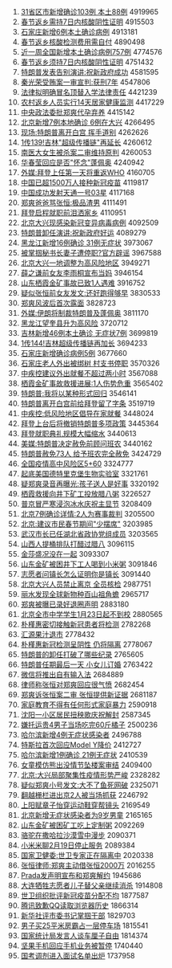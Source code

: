 1. [31省区市新增确诊103例 本土88例](http://www.baidu.com/baidu?cl=3&tn=SE_baiduhomet8_jmjb7mjw&rsv_dl=fyb_top&fr=top1000&wd=31%CA%A1%C7%F8%CA%D0%D0%C2%D4%F6%C8%B7%D5%EF103%C0%FD%20%B1%BE%CD%C188%C0%FD) 4919965
1. [春节返乡需持7日内核酸阴性证明](http://www.baidu.com/baidu?cl=3&tn=SE_baiduhomet8_jmjb7mjw&rsv_dl=fyb_top&fr=top1000&wd=%B4%BA%BD%DA%B7%B5%CF%E7%D0%E8%B3%D67%C8%D5%C4%DA%BA%CB%CB%E1%D2%F5%D0%D4%D6%A4%C3%F7) 4915503
1. [石家庄新增6例本土确诊病例](http://www.baidu.com/baidu?cl=3&tn=SE_baiduhomet8_jmjb7mjw&rsv_dl=fyb_top&fr=top1000&wd=%CA%AF%BC%D2%D7%AF%D0%C2%D4%F66%C0%FD%B1%BE%CD%C1%C8%B7%D5%EF%B2%A1%C0%FD) 4913181
1. [春节返乡核酸检测费用需自付](http://www.baidu.com/baidu?cl=3&tn=SE_baiduhomet8_jmjb7mjw&rsv_dl=fyb_top&fr=top1000&wd=%B4%BA%BD%DA%B7%B5%CF%E7%BA%CB%CB%E1%BC%EC%B2%E2%B7%D1%D3%C3%D0%E8%D7%D4%B8%B6) 4890498
1. [近一周全国新增本土确诊病例757例](http://www.baidu.com/baidu?cl=3&tn=SE_baiduhomet8_jmjb7mjw&rsv_dl=fyb_top&fr=top1000&wd=%BD%FC%D2%BB%D6%DC%C8%AB%B9%FA%D0%C2%D4%F6%B1%BE%CD%C1%C8%B7%D5%EF%B2%A1%C0%FD757%C0%FD) 4774576
1. [春节返乡须持7日内核酸阴性证明](http://www.baidu.com/baidu?cl=3&tn=SE_baiduhomet8_jmjb7mjw&rsv_dl=fyb_top&fr=top1000&wd=%B4%BA%BD%DA%B7%B5%CF%E7%D0%EB%B3%D67%C8%D5%C4%DA%BA%CB%CB%E1%D2%F5%D0%D4%D6%A4%C3%F7) 4751432
1. [特朗普发表告别演讲:祝新政府成功](http://www.baidu.com/baidu?cl=3&tn=SE_baiduhomet8_jmjb7mjw&rsv_dl=fyb_top&fr=top1000&wd=%CC%D8%C0%CA%C6%D5%B7%A2%B1%ED%B8%E6%B1%F0%D1%DD%BD%B2%3A%D7%A3%D0%C2%D5%FE%B8%AE%B3%C9%B9%A6) 4581595
1. [秦光荣受贿案一审宣判:获刑7年](http://www.baidu.com/baidu?cl=3&tn=SE_baiduhomet8_jmjb7mjw&rsv_dl=fyb_top&fr=top1000&wd=%C7%D8%B9%E2%C8%D9%CA%DC%BB%DF%B0%B8%D2%BB%C9%F3%D0%FB%C5%D0%3A%BB%F1%D0%CC7%C4%EA) 4547806
1. [法律拟明确冒名顶替入学法律责任](http://www.baidu.com/baidu?cl=3&tn=SE_baiduhomet8_jmjb7mjw&rsv_dl=fyb_top&fr=top1000&wd=%B7%A8%C2%C9%C4%E2%C3%F7%C8%B7%C3%B0%C3%FB%B6%A5%CC%E6%C8%EB%D1%A7%B7%A8%C2%C9%D4%F0%C8%CE) 4421239
1. [农村返乡人员实行14天居家健康监测](http://www.baidu.com/baidu?cl=3&tn=SE_baiduhomet8_jmjb7mjw&rsv_dl=fyb_top&fr=top1000&wd=%C5%A9%B4%E5%B7%B5%CF%E7%C8%CB%D4%B1%CA%B5%D0%D014%CC%EC%BE%D3%BC%D2%BD%A1%BF%B5%BC%E0%B2%E2) 4417229
1. [中央政法委批郑爽代孕弃养](http://www.baidu.com/baidu?cl=3&tn=SE_baiduhomet8_jmjb7mjw&rsv_dl=fyb_top&fr=top1000&wd=%D6%D0%D1%EB%D5%FE%B7%A8%CE%AF%C5%FA%D6%A3%CB%AC%B4%FA%D4%D0%C6%FA%D1%F8) 4415142
1. [北京新增7例本地确诊 6例在大兴](http://www.baidu.com/baidu?cl=3&tn=SE_baiduhomet8_jmjb7mjw&rsv_dl=fyb_top&fr=top1000&wd=%B1%B1%BE%A9%D0%C2%D4%F67%C0%FD%B1%BE%B5%D8%C8%B7%D5%EF%206%C0%FD%D4%DA%B4%F3%D0%CB) 4266495
1. [现场:特朗普离开白宫 挥手道别](http://www.baidu.com/baidu?cl=3&tn=SE_baiduhomet8_jmjb7mjw&rsv_dl=fyb_top&fr=top1000&wd=%CF%D6%B3%A1%3A%CC%D8%C0%CA%C6%D5%C0%EB%BF%AA%B0%D7%B9%AC%20%BB%D3%CA%D6%B5%C0%B1%F0) 4262626
1. [1传139!吉林"超级传播链"再延长](http://www.baidu.com/baidu?cl=3&tn=SE_baiduhomet8_jmjb7mjw&rsv_dl=fyb_top&fr=top1000&wd=1%B4%AB139%21%BC%AA%C1%D6%22%B3%AC%BC%B6%B4%AB%B2%A5%C1%B4%22%D4%D9%D1%D3%B3%A4) 4260612
1. [南医大女生被杀案二审维持原判](http://www.baidu.com/baidu?cl=3&tn=SE_baiduhomet8_jmjb7mjw&rsv_dl=fyb_top&fr=top1000&wd=%C4%CF%D2%BD%B4%F3%C5%AE%C9%FA%B1%BB%C9%B1%B0%B8%B6%FE%C9%F3%CE%AC%B3%D6%D4%AD%C5%D0) 4260053
1. [华春莹回应是否"怀念"蓬佩奥](http://www.baidu.com/baidu?cl=3&tn=SE_baiduhomet8_jmjb7mjw&rsv_dl=fyb_top&fr=top1000&wd=%BB%AA%B4%BA%D3%A8%BB%D8%D3%A6%CA%C7%B7%F1%22%BB%B3%C4%EE%22%C5%EE%C5%E5%B0%C2) 4240942
1. [外媒:拜登上任第一天将重返WHO](http://www.baidu.com/baidu?cl=3&tn=SE_baiduhomet8_jmjb7mjw&rsv_dl=fyb_top&fr=top1000&wd=%CD%E2%C3%BD%3A%B0%DD%B5%C7%C9%CF%C8%CE%B5%DA%D2%BB%CC%EC%BD%AB%D6%D8%B7%B5WHO) 4160705
1. [中国已超1500万人接种新冠疫苗](http://www.baidu.com/baidu?cl=3&tn=SE_baiduhomet8_jmjb7mjw&rsv_dl=fyb_top&fr=top1000&wd=%D6%D0%B9%FA%D2%D1%B3%AC1500%CD%F2%C8%CB%BD%D3%D6%D6%D0%C2%B9%DA%D2%DF%C3%E7) 4119817
1. [中国成功发射天通一号03星](http://www.baidu.com/baidu?cl=3&tn=SE_baiduhomet8_jmjb7mjw&rsv_dl=fyb_top&fr=top1000&wd=%D6%D0%B9%FA%B3%C9%B9%A6%B7%A2%C9%E4%CC%EC%CD%A8%D2%BB%BA%C503%D0%C7) 4117168
1. [郑爽爸爸骂张恒:极品渣男](http://www.baidu.com/baidu?cl=3&tn=SE_baiduhomet8_jmjb7mjw&rsv_dl=fyb_top&fr=top1000&wd=%D6%A3%CB%AC%B0%D6%B0%D6%C2%EE%D5%C5%BA%E3%3A%BC%AB%C6%B7%D4%FC%C4%D0) 4111491
1. [拜登启程就职前泪洒家乡](http://www.baidu.com/baidu?cl=3&tn=SE_baiduhomet8_jmjb7mjw&rsv_dl=fyb_top&fr=top1000&wd=%B0%DD%B5%C7%C6%F4%B3%CC%BE%CD%D6%B0%C7%B0%C0%E1%C8%F7%BC%D2%CF%E7) 4110951
1. [北京大兴现感染新冠变异病毒病例](http://www.baidu.com/baidu?cl=3&tn=SE_baiduhomet8_jmjb7mjw&rsv_dl=fyb_top&fr=top1000&wd=%B1%B1%BE%A9%B4%F3%D0%CB%CF%D6%B8%D0%C8%BE%D0%C2%B9%DA%B1%E4%D2%EC%B2%A1%B6%BE%B2%A1%C0%FD) 4092509
1. [特朗普卸任演讲:祝新政府好运](http://www.baidu.com/baidu?cl=3&tn=SE_baiduhomet8_jmjb7mjw&rsv_dl=fyb_top&fr=top1000&wd=%CC%D8%C0%CA%C6%D5%D0%B6%C8%CE%D1%DD%BD%B2%3A%D7%A3%D0%C2%D5%FE%B8%AE%BA%C3%D4%CB) 4089279
1. [黑龙江新增16例确诊 31例无症状](http://www.baidu.com/baidu?cl=3&tn=SE_baiduhomet8_jmjb7mjw&rsv_dl=fyb_top&fr=top1000&wd=%BA%DA%C1%FA%BD%AD%D0%C2%D4%F616%C0%FD%C8%B7%D5%EF%2031%C0%FD%CE%DE%D6%A2%D7%B4) 3973067
1. [被掌掴秘书长妻子遭停职?官方辟谣](http://www.baidu.com/baidu?cl=3&tn=SE_baiduhomet8_jmjb7mjw&rsv_dl=fyb_top&fr=top1000&wd=%B1%BB%D5%C6%DE%E2%C3%D8%CA%E9%B3%A4%C6%DE%D7%D3%D4%E2%CD%A3%D6%B0%3F%B9%D9%B7%BD%B1%D9%D2%A5) 3967588
1. [北京大兴一地调整为高风险地区](http://www.baidu.com/baidu?cl=3&tn=SE_baiduhomet8_jmjb7mjw&rsv_dl=fyb_top&fr=top1000&wd=%B1%B1%BE%A9%B4%F3%D0%CB%D2%BB%B5%D8%B5%F7%D5%FB%CE%AA%B8%DF%B7%E7%CF%D5%B5%D8%C7%F8) 3949271
1. [薛之谦前女友李雨桐宣布当妈](http://www.baidu.com/baidu?cl=3&tn=SE_baiduhomet8_jmjb7mjw&rsv_dl=fyb_top&fr=top1000&wd=%D1%A6%D6%AE%C7%AB%C7%B0%C5%AE%D3%D1%C0%EE%D3%EA%CD%A9%D0%FB%B2%BC%B5%B1%C2%E8) 3946154
1. [山东栖霞金矿事故已致1人遇难](http://www.baidu.com/baidu?cl=3&tn=SE_baiduhomet8_jmjb7mjw&rsv_dl=fyb_top&fr=top1000&wd=%C9%BD%B6%AB%C6%DC%CF%BC%BD%F0%BF%F3%CA%C2%B9%CA%D2%D1%D6%C21%C8%CB%D3%F6%C4%D1) 3916752
1. [疑似张恒前女友发文:还好跑得够早](http://www.baidu.com/baidu?cl=3&tn=SE_baiduhomet8_jmjb7mjw&rsv_dl=fyb_top&fr=top1000&wd=%D2%C9%CB%C6%D5%C5%BA%E3%C7%B0%C5%AE%D3%D1%B7%A2%CE%C4%3A%BB%B9%BA%C3%C5%DC%B5%C3%B9%BB%D4%E7) 3830533
1. [郑爽风波后首次露面](http://www.baidu.com/baidu?cl=3&tn=SE_baiduhomet8_jmjb7mjw&rsv_dl=fyb_top&fr=top1000&wd=%D6%A3%CB%AC%B7%E7%B2%A8%BA%F3%CA%D7%B4%CE%C2%B6%C3%E6) 3828723
1. [外媒:伊朗将制裁特朗普及蓬佩奥](http://www.baidu.com/baidu?cl=3&tn=SE_baiduhomet8_jmjb7mjw&rsv_dl=fyb_top&fr=top1000&wd=%CD%E2%C3%BD%3A%D2%C1%C0%CA%BD%AB%D6%C6%B2%C3%CC%D8%C0%CA%C6%D5%BC%B0%C5%EE%C5%E5%B0%C2) 3811170
1. [黑龙江望奎县升为高风险](http://www.baidu.com/baidu?cl=3&tn=SE_baiduhomet8_jmjb7mjw&rsv_dl=fyb_top&fr=top1000&wd=%BA%DA%C1%FA%BD%AD%CD%FB%BF%FC%CF%D8%C9%FD%CE%AA%B8%DF%B7%E7%CF%D5) 3720712
1. [吉林新增46例本土确诊 无症状7例](http://www.baidu.com/baidu?cl=3&tn=SE_baiduhomet8_jmjb7mjw&rsv_dl=fyb_top&fr=top1000&wd=%BC%AA%C1%D6%D0%C2%D4%F646%C0%FD%B1%BE%CD%C1%C8%B7%D5%EF%20%CE%DE%D6%A2%D7%B47%C0%FD) 3699819
1. [1传144!吉林超级传播链再加长](http://www.baidu.com/baidu?cl=3&tn=SE_baiduhomet8_jmjb7mjw&rsv_dl=fyb_top&fr=top1000&wd=1%B4%AB144%21%BC%AA%C1%D6%B3%AC%BC%B6%B4%AB%B2%A5%C1%B4%D4%D9%BC%D3%B3%A4) 3694233
1. [石家庄新增确诊病例5例](http://www.baidu.com/baidu?cl=3&tn=SE_baiduhomet8_jmjb7mjw&rsv_dl=fyb_top&fr=top1000&wd=%CA%AF%BC%D2%D7%AF%D0%C2%D4%F6%C8%B7%D5%EF%B2%A1%C0%FD5%C0%FD) 3677660
1. [石家庄老人外出被绑树 村支书停职](http://www.baidu.com/baidu?cl=3&tn=SE_baiduhomet8_jmjb7mjw&rsv_dl=fyb_top&fr=top1000&wd=%CA%AF%BC%D2%D7%AF%C0%CF%C8%CB%CD%E2%B3%F6%B1%BB%B0%F3%CA%F7%20%B4%E5%D6%A7%CA%E9%CD%A3%D6%B0) 3570326
1. [中疾控建议外出就餐不超过两小时](http://www.baidu.com/baidu?cl=3&tn=SE_baiduhomet8_jmjb7mjw&rsv_dl=fyb_top&fr=top1000&wd=%D6%D0%BC%B2%BF%D8%BD%A8%D2%E9%CD%E2%B3%F6%BE%CD%B2%CD%B2%BB%B3%AC%B9%FD%C1%BD%D0%A1%CA%B1) 3567088
1. [栖霞金矿事故救援进展:1人伤势危重](http://www.baidu.com/baidu?cl=3&tn=SE_baiduhomet8_jmjb7mjw&rsv_dl=fyb_top&fr=top1000&wd=%C6%DC%CF%BC%BD%F0%BF%F3%CA%C2%B9%CA%BE%C8%D4%AE%BD%F8%D5%B9%3A1%C8%CB%C9%CB%CA%C6%CE%A3%D6%D8) 3565402
1. [特朗普:我将以某种形式回归](http://www.baidu.com/baidu?cl=3&tn=SE_baiduhomet8_jmjb7mjw&rsv_dl=fyb_top&fr=top1000&wd=%CC%D8%C0%CA%C6%D5%3A%CE%D2%BD%AB%D2%D4%C4%B3%D6%D6%D0%CE%CA%BD%BB%D8%B9%E9) 3546141
1. [特朗普离开白宫前给拜登留了字条](http://www.baidu.com/baidu?cl=3&tn=SE_baiduhomet8_jmjb7mjw&rsv_dl=fyb_top&fr=top1000&wd=%CC%D8%C0%CA%C6%D5%C0%EB%BF%AA%B0%D7%B9%AC%C7%B0%B8%F8%B0%DD%B5%C7%C1%F4%C1%CB%D7%D6%CC%F5) 3519719
1. [中疾控:低风险地区倡导在家就餐](http://www.baidu.com/baidu?cl=3&tn=SE_baiduhomet8_jmjb7mjw&rsv_dl=fyb_top&fr=top1000&wd=%D6%D0%BC%B2%BF%D8%3A%B5%CD%B7%E7%CF%D5%B5%D8%C7%F8%B3%AB%B5%BC%D4%DA%BC%D2%BE%CD%B2%CD) 3448024
1. [拜登上台后将撤销特朗普多项政策](http://www.baidu.com/baidu?cl=3&tn=SE_baiduhomet8_jmjb7mjw&rsv_dl=fyb_top&fr=top1000&wd=%B0%DD%B5%C7%C9%CF%CC%A8%BA%F3%BD%AB%B3%B7%CF%FA%CC%D8%C0%CA%C6%D5%B6%E0%CF%EE%D5%FE%B2%DF) 3445364
1. [拜登就职典礼规模大幅缩水](http://www.baidu.com/baidu?cl=3&tn=SE_baiduhomet8_jmjb7mjw&rsv_dl=fyb_top&fr=top1000&wd=%B0%DD%B5%C7%BE%CD%D6%B0%B5%E4%C0%F1%B9%E6%C4%A3%B4%F3%B7%F9%CB%F5%CB%AE) 3440613
1. [美媒:特朗普决定赦免前顾问班农](http://www.baidu.com/baidu?cl=3&tn=SE_baiduhomet8_jmjb7mjw&rsv_dl=fyb_top&fr=top1000&wd=%C3%C0%C3%BD%3A%CC%D8%C0%CA%C6%D5%BE%F6%B6%A8%C9%E2%C3%E2%C7%B0%B9%CB%CE%CA%B0%E0%C5%A9) 3440162
1. [特朗普赦免73人 给予班农完全赦免](http://www.baidu.com/baidu?cl=3&tn=SE_baiduhomet8_jmjb7mjw&rsv_dl=fyb_top&fr=top1000&wd=%CC%D8%C0%CA%C6%D5%C9%E2%C3%E273%C8%CB%20%B8%F8%D3%E8%B0%E0%C5%A9%CD%EA%C8%AB%C9%E2%C3%E2) 3424729
1. [全国疫情高中风险区5+60](http://www.baidu.com/baidu?cl=3&tn=SE_baiduhomet8_jmjb7mjw&rsv_dl=fyb_top&fr=top1000&wd=%C8%AB%B9%FA%D2%DF%C7%E9%B8%DF%D6%D0%B7%E7%CF%D5%C7%F85%2B60) 3324777
1. [起底美国德特里克堡生物实验室](http://www.baidu.com/baidu?cl=3&tn=SE_baiduhomet8_jmjb7mjw&rsv_dl=fyb_top&fr=top1000&wd=%C6%F0%B5%D7%C3%C0%B9%FA%B5%C2%CC%D8%C0%EF%BF%CB%B1%A4%C9%FA%CE%EF%CA%B5%D1%E9%CA%D2) 3321761
1. [疑郑爽录音再曝光:孩子送人是好事](http://www.baidu.com/baidu?cl=3&tn=SE_baiduhomet8_jmjb7mjw&rsv_dl=fyb_top&fr=top1000&wd=%D2%C9%D6%A3%CB%AC%C2%BC%D2%F4%D4%D9%C6%D8%B9%E2%3A%BA%A2%D7%D3%CB%CD%C8%CB%CA%C7%BA%C3%CA%C2) 3320192
1. [栖霞救援向井下矿工投放腊八粥](http://www.baidu.com/baidu?cl=3&tn=SE_baiduhomet8_jmjb7mjw&rsv_dl=fyb_top&fr=top1000&wd=%C6%DC%CF%BC%BE%C8%D4%AE%CF%F2%BE%AE%CF%C2%BF%F3%B9%A4%CD%B6%B7%C5%C0%B0%B0%CB%D6%E0) 3226527
1. [普京冒严寒浸泡冰水庆祝主显节](http://www.baidu.com/baidu?cl=3&tn=SE_baiduhomet8_jmjb7mjw&rsv_dl=fyb_top&fr=top1000&wd=%C6%D5%BE%A9%C3%B0%D1%CF%BA%AE%BD%FE%C5%DD%B1%F9%CB%AE%C7%EC%D7%A3%D6%F7%CF%D4%BD%DA) 3208409
1. [北京7例确诊详情:2人为赛事裁判](http://www.baidu.com/baidu?cl=3&tn=SE_baiduhomet8_jmjb7mjw&rsv_dl=fyb_top&fr=top1000&wd=%B1%B1%BE%A97%C0%FD%C8%B7%D5%EF%CF%EA%C7%E9%3A2%C8%CB%CE%AA%C8%FC%CA%C2%B2%C3%C5%D0) 3205500
1. [北京:建议市民春节期间"少摆席"](http://www.baidu.com/baidu?cl=3&tn=SE_baiduhomet8_jmjb7mjw&rsv_dl=fyb_top&fr=top1000&wd=%B1%B1%BE%A9%3A%BD%A8%D2%E9%CA%D0%C3%F1%B4%BA%BD%DA%C6%DA%BC%E4%22%C9%D9%B0%DA%CF%AF%22) 3203985
1. [武汉市长已任湖北省政协党组成员](http://www.baidu.com/baidu?cl=3&tn=SE_baiduhomet8_jmjb7mjw&rsv_dl=fyb_top&fr=top1000&wd=%CE%E4%BA%BA%CA%D0%B3%A4%D2%D1%C8%CE%BA%FE%B1%B1%CA%A1%D5%FE%D0%AD%B5%B3%D7%E9%B3%C9%D4%B1) 3203565
1. [山西人提桶排队打醋过腊八](http://www.baidu.com/baidu?cl=3&tn=SE_baiduhomet8_jmjb7mjw&rsv_dl=fyb_top&fr=top1000&wd=%C9%BD%CE%F7%C8%CB%CC%E1%CD%B0%C5%C5%B6%D3%B4%F2%B4%D7%B9%FD%C0%B0%B0%CB) 3096115
1. [金莎盛况没在一起](http://www.baidu.com/baidu?cl=3&tn=SE_baiduhomet8_jmjb7mjw&rsv_dl=fyb_top&fr=top1000&wd=%BD%F0%C9%AF%CA%A2%BF%F6%C3%BB%D4%DA%D2%BB%C6%F0) 3093307
1. [山东金矿被困井下工人喝到小米粥](http://www.baidu.com/baidu?cl=3&tn=SE_baiduhomet8_jmjb7mjw&rsv_dl=fyb_top&fr=top1000&wd=%C9%BD%B6%AB%BD%F0%BF%F3%B1%BB%C0%A7%BE%AE%CF%C2%B9%A4%C8%CB%BA%C8%B5%BD%D0%A1%C3%D7%D6%E0) 3091846
1. [志愿者问镇长怎么证明你是镇长](http://www.baidu.com/baidu?cl=3&tn=SE_baiduhomet8_jmjb7mjw&rsv_dl=fyb_top&fr=top1000&wd=%D6%BE%D4%B8%D5%DF%CE%CA%D5%F2%B3%A4%D4%F5%C3%B4%D6%A4%C3%F7%C4%E3%CA%C7%D5%F2%B3%A4) 3091440
1. [北京大兴人员禁止离京 全员核检](http://www.baidu.com/baidu?cl=3&tn=SE_baiduhomet8_jmjb7mjw&rsv_dl=fyb_top&fr=top1000&wd=%B1%B1%BE%A9%B4%F3%D0%CB%C8%CB%D4%B1%BD%FB%D6%B9%C0%EB%BE%A9%20%C8%AB%D4%B1%BA%CB%BC%EC) 2987751
1. [丽水发现全球新物种百山祖角蟾](http://www.baidu.com/baidu?cl=3&tn=SE_baiduhomet8_jmjb7mjw&rsv_dl=fyb_top&fr=top1000&wd=%C0%F6%CB%AE%B7%A2%CF%D6%C8%AB%C7%F2%D0%C2%CE%EF%D6%D6%B0%D9%C9%BD%D7%E6%BD%C7%F3%B8) 2965717
1. [郑爽被曝已录好退圈声明](http://www.baidu.com/baidu?cl=3&tn=SE_baiduhomet8_jmjb7mjw&rsv_dl=fyb_top&fr=top1000&wd=%D6%A3%CB%AC%B1%BB%C6%D8%D2%D1%C2%BC%BA%C3%CD%CB%C8%A6%C9%F9%C3%F7) 2883180
1. [北京全市中学学生1月23日起不到校](http://www.baidu.com/baidu?cl=3&tn=SE_baiduhomet8_jmjb7mjw&rsv_dl=fyb_top&fr=top1000&wd=%B1%B1%BE%A9%C8%AB%CA%D0%D6%D0%D1%A7%D1%A7%C9%FA1%D4%C223%C8%D5%C6%F0%B2%BB%B5%BD%D0%A3) 2880565
1. [朴槿惠密切接触新冠患者将检测](http://www.baidu.com/baidu?cl=3&tn=SE_baiduhomet8_jmjb7mjw&rsv_dl=fyb_top&fr=top1000&wd=%C6%D3%E9%C8%BB%DD%C3%DC%C7%D0%BD%D3%B4%A5%D0%C2%B9%DA%BB%BC%D5%DF%BD%AB%BC%EC%B2%E2) 2782268
1. [汇源果汁退市](http://www.baidu.com/baidu?cl=3&tn=SE_baiduhomet8_jmjb7mjw&rsv_dl=fyb_top&fr=top1000&wd=%BB%E3%D4%B4%B9%FB%D6%AD%CD%CB%CA%D0) 2778432
1. [朴槿惠新冠检测呈阴性 仍将隔离](http://www.baidu.com/baidu?cl=3&tn=SE_baiduhomet8_jmjb7mjw&rsv_dl=fyb_top&fr=top1000&wd=%C6%D3%E9%C8%BB%DD%D0%C2%B9%DA%BC%EC%B2%E2%B3%CA%D2%F5%D0%D4%20%C8%D4%BD%AB%B8%F4%C0%EB) 2778067
1. [特朗普的卸任打破了哪些纪录](http://www.baidu.com/baidu?cl=3&tn=SE_baiduhomet8_jmjb7mjw&rsv_dl=fyb_top&fr=top1000&wd=%CC%D8%C0%CA%C6%D5%B5%C4%D0%B6%C8%CE%B4%F2%C6%C6%C1%CB%C4%C4%D0%A9%BC%CD%C2%BC) 2765605
1. [特朗普任期最后一天 小女儿订婚](http://www.baidu.com/baidu?cl=3&tn=SE_baiduhomet8_jmjb7mjw&rsv_dl=fyb_top&fr=top1000&wd=%CC%D8%C0%CA%C6%D5%C8%CE%C6%DA%D7%EE%BA%F3%D2%BB%CC%EC%20%D0%A1%C5%AE%B6%F9%B6%A9%BB%E9) 2763422
1. [微信将推出自有输入法](http://www.baidu.com/baidu?cl=3&tn=SE_baiduhomet8_jmjb7mjw&rsv_dl=fyb_top&fr=top1000&wd=%CE%A2%D0%C5%BD%AB%CD%C6%B3%F6%D7%D4%D3%D0%CA%E4%C8%EB%B7%A8) 2684889
1. [律师称张恒对郑爽回应很气愤](http://www.baidu.com/baidu?cl=3&tn=SE_baiduhomet8_jmjb7mjw&rsv_dl=fyb_top&fr=top1000&wd=%C2%C9%CA%A6%B3%C6%D5%C5%BA%E3%B6%D4%D6%A3%CB%AC%BB%D8%D3%A6%BA%DC%C6%F8%B7%DF) 2682454
1. [郑爽诉张恒案二审 张恒提供新证据](http://www.baidu.com/baidu?cl=3&tn=SE_baiduhomet8_jmjb7mjw&rsv_dl=fyb_top&fr=top1000&wd=%D6%A3%CB%AC%CB%DF%D5%C5%BA%E3%B0%B8%B6%FE%C9%F3%20%D5%C5%BA%E3%CC%E1%B9%A9%D0%C2%D6%A4%BE%DD) 2681187
1. [家庭教育不得有任何形式家庭暴力](http://www.baidu.com/baidu?cl=3&tn=SE_baiduhomet8_jmjb7mjw&rsv_dl=fyb_top&fr=top1000&wd=%BC%D2%CD%A5%BD%CC%D3%FD%B2%BB%B5%C3%D3%D0%C8%CE%BA%CE%D0%CE%CA%BD%BC%D2%CD%A5%B1%A9%C1%A6) 2590918
1. [沈阳一小区居民扭秧歌庆祝解封](http://www.baidu.com/baidu?cl=3&tn=SE_baiduhomet8_jmjb7mjw&rsv_dl=fyb_top&fr=top1000&wd=%C9%F2%D1%F4%D2%BB%D0%A1%C7%F8%BE%D3%C3%F1%C5%A4%D1%ED%B8%E8%C7%EC%D7%A3%BD%E2%B7%E2) 2587345
1. [嫌托运贵4男子当场吃完60斤橘子](http://www.baidu.com/baidu?cl=3&tn=SE_baiduhomet8_jmjb7mjw&rsv_dl=fyb_top&fr=top1000&wd=%CF%D3%CD%D0%D4%CB%B9%F34%C4%D0%D7%D3%B5%B1%B3%A1%B3%D4%CD%EA60%BD%EF%E9%D9%D7%D3) 2500236
1. [哈尔滨新增4例无症状感染者](http://www.baidu.com/baidu?cl=3&tn=SE_baiduhomet8_jmjb7mjw&rsv_dl=fyb_top&fr=top1000&wd=%B9%FE%B6%FB%B1%F5%D0%C2%D4%F64%C0%FD%CE%DE%D6%A2%D7%B4%B8%D0%C8%BE%D5%DF) 2496788
1. [特斯拉首次回应Model Y降价](http://www.baidu.com/baidu?cl=3&tn=SE_baiduhomet8_jmjb7mjw&rsv_dl=fyb_top&fr=top1000&wd=%CC%D8%CB%B9%C0%AD%CA%D7%B4%CE%BB%D8%D3%A6Model%20Y%BD%B5%BC%DB) 2412727
1. [哈尔滨新增1例确诊 21例无症状](http://www.baidu.com/baidu?cl=3&tn=SE_baiduhomet8_jmjb7mjw&rsv_dl=fyb_top&fr=top1000&wd=%B9%FE%B6%FB%B1%F5%D0%C2%D4%F61%C0%FD%C8%B7%D5%EF%2021%C0%FD%CE%DE%D6%A2%D7%B4) 2410539
1. [女童模仿熊出没情节坠楼案审结](http://www.baidu.com/baidu?cl=3&tn=SE_baiduhomet8_jmjb7mjw&rsv_dl=fyb_top&fr=top1000&wd=%C5%AE%CD%AF%C4%A3%B7%C2%D0%DC%B3%F6%C3%BB%C7%E9%BD%DA%D7%B9%C2%A5%B0%B8%C9%F3%BD%E1) 2409400
1. [北京:大兴局部聚集性疫情形势严峻](http://www.baidu.com/baidu?cl=3&tn=SE_baiduhomet8_jmjb7mjw&rsv_dl=fyb_top&fr=top1000&wd=%B1%B1%BE%A9%3A%B4%F3%D0%CB%BE%D6%B2%BF%BE%DB%BC%AF%D0%D4%D2%DF%C7%E9%D0%CE%CA%C6%D1%CF%BE%FE) 2328282
1. [疑似郑爽小号发文:大不了鱼死网破](http://www.baidu.com/baidu?cl=3&tn=SE_baiduhomet8_jmjb7mjw&rsv_dl=fyb_top&fr=top1000&wd=%D2%C9%CB%C6%D6%A3%CB%AC%D0%A1%BA%C5%B7%A2%CE%C4%3A%B4%F3%B2%BB%C1%CB%D3%E3%CB%C0%CD%F8%C6%C6) 2325071
1. [翻越栅栏进出京2人被当场抓获](http://www.baidu.com/baidu?cl=3&tn=SE_baiduhomet8_jmjb7mjw&rsv_dl=fyb_top&fr=top1000&wd=%B7%AD%D4%BD%D5%A4%C0%B8%BD%F8%B3%F6%BE%A92%C8%CB%B1%BB%B5%B1%B3%A1%D7%A5%BB%F1) 2246792
1. [上阳赋章子怡穿运动鞋穿帮镜头](http://www.baidu.com/baidu?cl=3&tn=SE_baiduhomet8_jmjb7mjw&rsv_dl=fyb_top&fr=top1000&wd=%C9%CF%D1%F4%B8%B3%D5%C2%D7%D3%E2%F9%B4%A9%D4%CB%B6%AF%D0%AC%B4%A9%B0%EF%BE%B5%CD%B7) 2169549
1. [北京新增无症状感染者为9岁男童](http://www.baidu.com/baidu?cl=3&tn=SE_baiduhomet8_jmjb7mjw&rsv_dl=fyb_top&fr=top1000&wd=%B1%B1%BE%A9%D0%C2%D4%F6%CE%DE%D6%A2%D7%B4%B8%D0%C8%BE%D5%DF%CE%AA9%CB%EA%C4%D0%CD%AF) 2165165
1. [山东金矿被困矿工吃上定制粥](http://www.baidu.com/baidu?cl=3&tn=SE_baiduhomet8_jmjb7mjw&rsv_dl=fyb_top&fr=top1000&wd=%C9%BD%B6%AB%BD%F0%BF%F3%B1%BB%C0%A7%BF%F3%B9%A4%B3%D4%C9%CF%B6%A8%D6%C6%D6%E0) 2092269
1. [骆驼在撒哈拉沙漠雪中漫步](http://www.baidu.com/baidu?cl=3&tn=SE_baiduhomet8_jmjb7mjw&rsv_dl=fyb_top&fr=top1000&wd=%C2%E6%CD%D5%D4%DA%C8%F6%B9%FE%C0%AD%C9%B3%C4%AE%D1%A9%D6%D0%C2%FE%B2%BD) 2090371
1. [小米米聊2月19日停止服务](http://www.baidu.com/baidu?cl=3&tn=SE_baiduhomet8_jmjb7mjw&rsv_dl=fyb_top&fr=top1000&wd=%D0%A1%C3%D7%C3%D7%C1%C42%D4%C219%C8%D5%CD%A3%D6%B9%B7%FE%CE%F1) 2089384
1. [国家卫健委:世卫专家正在隔离中](http://www.baidu.com/baidu?cl=3&tn=SE_baiduhomet8_jmjb7mjw&rsv_dl=fyb_top&fr=top1000&wd=%B9%FA%BC%D2%CE%C0%BD%A1%CE%AF%3A%CA%C0%CE%C0%D7%A8%BC%D2%D5%FD%D4%DA%B8%F4%C0%EB%D6%D0) 2020338
1. [张恒律师:郑爽主动借张恒2000万](http://www.baidu.com/baidu?cl=3&tn=SE_baiduhomet8_jmjb7mjw&rsv_dl=fyb_top&fr=top1000&wd=%D5%C5%BA%E3%C2%C9%CA%A6%3A%D6%A3%CB%AC%D6%F7%B6%AF%BD%E8%D5%C5%BA%E32000%CD%F2) 2016255
1. [Prada发声明宣布和郑爽解约](http://www.baidu.com/baidu?cl=3&tn=SE_baiduhomet8_jmjb7mjw&rsv_dl=fyb_top&fr=top1000&wd=Prada%B7%A2%C9%F9%C3%F7%D0%FB%B2%BC%BA%CD%D6%A3%CB%AC%BD%E2%D4%BC) 1945686
1. [大连牺牲志愿者儿子替父亲继续消杀](http://www.baidu.com/baidu?cl=3&tn=SE_baiduhomet8_jmjb7mjw&rsv_dl=fyb_top&fr=top1000&wd=%B4%F3%C1%AC%CE%FE%C9%FC%D6%BE%D4%B8%D5%DF%B6%F9%D7%D3%CC%E6%B8%B8%C7%D7%BC%CC%D0%F8%CF%FB%C9%B1) 1914808
1. [世卫组织批评新冠疫苗分配不均](http://www.baidu.com/baidu?cl=3&tn=SE_baiduhomet8_jmjb7mjw&rsv_dl=fyb_top&fr=top1000&wd=%CA%C0%CE%C0%D7%E9%D6%AF%C5%FA%C6%C0%D0%C2%B9%DA%D2%DF%C3%E7%B7%D6%C5%E4%B2%BB%BE%F9) 1877587
1. [腾讯致歉QQ读取浏览器历史](http://www.baidu.com/baidu?cl=3&tn=SE_baiduhomet8_jmjb7mjw&rsv_dl=fyb_top&fr=top1000&wd=%CC%DA%D1%B6%D6%C2%C7%B8QQ%B6%C1%C8%A1%E4%AF%C0%C0%C6%F7%C0%FA%CA%B7) 1866314
1. [新华社评市委书记掌掴干部](http://www.baidu.com/baidu?cl=3&tn=SE_baiduhomet8_jmjb7mjw&rsv_dl=fyb_top&fr=top1000&wd=%D0%C2%BB%AA%C9%E7%C6%C0%CA%D0%CE%AF%CA%E9%BC%C7%D5%C6%DE%E2%B8%C9%B2%BF) 1829703
1. [男子买25平米房霸占一层停车场](http://www.baidu.com/baidu?cl=3&tn=SE_baiduhomet8_jmjb7mjw&rsv_dl=fyb_top&fr=top1000&wd=%C4%D0%D7%D3%C2%F225%C6%BD%C3%D7%B7%BF%B0%D4%D5%BC%D2%BB%B2%E3%CD%A3%B3%B5%B3%A1) 1815541
1. [国家统计局发言人谈车厘子自由](http://www.baidu.com/baidu?cl=3&tn=SE_baiduhomet8_jmjb7mjw&rsv_dl=fyb_top&fr=top1000&wd=%B9%FA%BC%D2%CD%B3%BC%C6%BE%D6%B7%A2%D1%D4%C8%CB%CC%B8%B3%B5%C0%E5%D7%D3%D7%D4%D3%C9) 1814374
1. [坚果手机回应手机业务被暂停](http://www.baidu.com/baidu?cl=3&tn=SE_baiduhomet8_jmjb7mjw&rsv_dl=fyb_top&fr=top1000&wd=%BC%E1%B9%FB%CA%D6%BB%FA%BB%D8%D3%A6%CA%D6%BB%FA%D2%B5%CE%F1%B1%BB%D4%DD%CD%A3) 1740440
1. [国考调剂进入面试名单出炉](http://www.baidu.com/baidu?cl=3&tn=SE_baiduhomet8_jmjb7mjw&rsv_dl=fyb_top&fr=top1000&wd=%B9%FA%BF%BC%B5%F7%BC%C1%BD%F8%C8%EB%C3%E6%CA%D4%C3%FB%B5%A5%B3%F6%C2%AF) 1737958